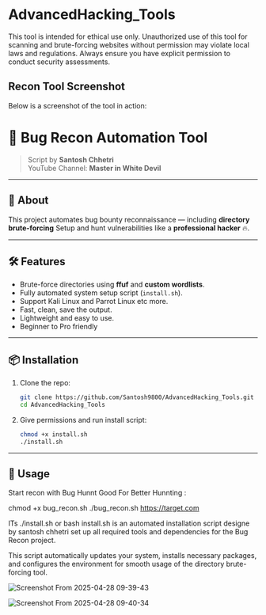 # AdvancedHacking_Tools
This tool is intended for ethical use only. Unauthorized use of this tool for scanning and brute-forcing websites without permission may violate local laws and regulations. Always ensure you have explicit permission to conduct security assessments.
## Recon Tool Screenshot
Below is a screenshot of the tool in action:

# 🚀 Bug Recon Automation Tool

> Script by **Santosh Chhetri**  
> YouTube Channel: **Master in White Devil**

---

## 🧩 About

This project automates bug bounty reconnaissance — including **directory brute-forcing** 
Setup and hunt vulnerabilities like a **professional hacker** 🔥.

---

## 🛠 Features
- Brute-force directories using **ffuf** and **custom wordlists**.
- Fully automated system setup script (`install.sh`).
- Support Kali Linux and Parrot Linux etc more.
- Fast, clean, save the output.
- Lightweight and easy to use.
- Beginner to Pro friendly
  

---

## 📦 Installation

1. Clone the repo:
    ```bash
    git clone https://github.com/Santosh9800/AdvancedHacking_Tools.git
    cd AdvancedHacking_Tools
    ```

2. Give permissions and run install script:
    ```bash
    chmod +x install.sh
    ./install.sh
    ```

---

## 🚀 Usage

Start recon with Bug Hunnt Good For Better Hunnting :

chmod +x bug_recon.sh
./bug_recon.sh https://target.com

ITs ./install.sh or bash install.sh is an automated installation script designe by santosh chhetri set up all required tools and dependencies for the Bug Recon project.

This script automatically updates your system, installs necessary packages, and configures the environment for smooth usage of the directory brute-forcing tool.

![Screenshot From 2025-04-28 09-39-43](https://github.com/user-attachments/assets/7fb31514-5dfb-41ab-b034-0e981f0f1460) <br>


![Screenshot From 2025-04-28 09-40-34](https://github.com/user-attachments/assets/35d90d51-31b3-4857-8cef-54925d8a1519)

